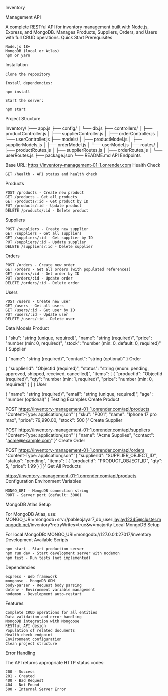 Inventory

Management API

A complete RESTful API for inventory management built with Node.js, Express, and MongoDB. Manages Products, Suppliers, Orders, and Users with full CRUD operations.
Quick Start
Prerequisites

    Node.js 18+
    MongoDB (local or Atlas)
    npm or yarn

Installation

    Clone the repository

    Install dependencies:

    npm install

    Start the server:

    npm start

Project Structure

Inventory/ ├── app.js
├── config/ │ └── db.js
├── controllers/
│ ├── productController.js │ ├── supplierController.js │ ├── orderController.js │ └── userController.js ├── models/
│ ├── productModel.js │ ├── supplierModels.js │ ├── orderModel.js │ └── userModel.js ├── routes/
│ ├── productRoutes.js │ ├── supplierRoutes.js │ ├── orderRoutes.js │ └── userRoutes.js ├── package.json └── README.md
API Endpoints

Base URL: https://inventory-management-01-1.onrender.com
Health Check

    GET /health - API status and health check

Products

    POST /products - Create new product
    GET /products - Get all products
    GET /products/:id - Get product by ID
    PUT /products/:id - Update product
    DELETE /products/:id - Delete product

Suppliers

    POST /suppliers - Create new supplier
    GET /suppliers - Get all suppliers
    GET /suppliers/:id - Get supplier by ID
    PUT /suppliers/:id - Update supplier
    DELETE /suppliers/:id - Delete supplier

Orders

    POST /orders - Create new order
    GET /orders - Get all orders (with populated references)
    GET /orders/:id - Get order by ID
    PUT /orders/:id - Update order
    DELETE /orders/:id - Delete order

Users

    POST /users - Create new user
    GET /users - Get all users
    GET /users/:id - Get user by ID
    PUT /users/:id - Update user
    DELETE /users/:id - Delete user

Data Models
Product

{ "sku": "string (unique, required)", "name": "string (required)", "price": "number (min: 0, required)", "stock": "number (min: 0, default: 0, required)" }
Supplier

{ "name": "string (required)", "contact": "string (optional)" }
Order

{ "supplierId": "ObjectId (required)", "status": "string (enum: pending, approved, shipped, received, cancelled)", "items": [ { "productId": "ObjectId (required)", "qty": "number (min: 1, required)", "price": "number (min: 0, required)" } ] }
User

{ "name": "string (required)", "email": "string (unique, required)", "age": "number (optional)" }
Testing Examples
Create Product

POST https://inventory-management-01-1.onrender.com/api/products "Content-Type: application/json" '{ "sku": "P001", "name": "Iphone 17 pro max", "price": 79,990.00, "stock": 500 }'
Create Supplier

POST https://inventory-management-01-1.onrender.com/api/suppliers "Content-Type: application/json" '{ "name": "Acme Supplies", "contact": "acme@example.com" }'
Create Order

POST https://inventory-management-01-1.onrender.com/api/orders "Content-Type: application/json" '{ "supplierId": "SUPPLIER_OBJECT_ID", "status": "pending", "items": [ { "productId": "PRODUCT_OBJECT_ID", "qty": 5, "price": 1.99 } ] }'
Get All Products

https://inventory-management-01-1.onrender.com/api/products
Configuration
Environment Variables

    MONGO_URI - MongoDB connection string
    PORT - Server port (default: 3000)

MongoDB Atlas Setup

For MongoDB Atlas, use: MONGO_URI=mongodb+srv://pableojayar7_db_user:jayjay12345@cluster.mongodb.net/inventory?retryWrites=true&w=majority
Local MongoDB Setup

For local MongoDB: MONGO_URI=mongodb://127.0.0.1:27017/inventory
Development
Available Scripts

    npm start - Start production server
    npm run dev - Start development server with nodemon
    npm test - Run tests (not implemented)

Dependencies

    express - Web framework
    mongoose - MongoDB ODM
    body-parser - Request body parsing
    dotenv - Environment variable management
    nodemon - Development auto-restart

Features

    Complete CRUD operations for all entities
    Data validation and error handling
    MongoDB integration with Mongoose
    RESTful API design
    Population of related documents
    Health check endpoint
    Environment configuration
    Clean project structure

Error Handling

The API returns appropriate HTTP status codes:

    200 - Success
    201 - Created
    400 - Bad Request
    404 - Not Found
    500 - Internal Server Error
